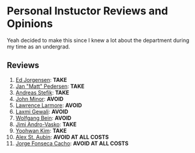 # Personal Instuctor Reviews and Opinions

Yeah decided to make this since I knew a lot about the department during my time as
an undergrad.

## Reviews

1. [Ed Jorgensen](https://www.unlv.edu/people/ed-jorgensen): **TAKE**
2. [Jan "Matt" Pedersen](https://www.unlv.edu/people/matt.pedersen): **TAKE**
3. [Andreas Stefik](https://www.unlv.edu/people/dr-andreas-stefik): **TAKE**
4. [John Minor](https://www.unlv.edu/people/dr-john-minor): **AVOID**
5. [Lawrence Larmore](https://www.unlv.edu/people/dr-lawrence-larmore): **AVOID**
6. [Laxmi Gewali](https://www.unlv.edu/people/laxmi-gewali): **AVOID**
7. [Wolfgang Bein](https://www.unlv.edu/people/wolfgang-bein): **AVOID**
8. [Jimi Andro-Vasko](https://www.unlv.edu/people/jimi-andro-vasko):  **TAKE**
9. [Yoohwan Kim](https://www.unlv.edu/people/yoohwan-kim): **TAKE**
10. [Alex St. Aubin](https://www.linkedin.com/in/alex-st-aubin?original_referer=https%3A%2F%2Fwww.google.com%2F): **AVOID AT ALL COSTS**
11. [Jorge Fonseca Cacho](https://www.unlv.edu/people/jorge-fonseca-cacho): **AVOID AT ALL COSTS**
